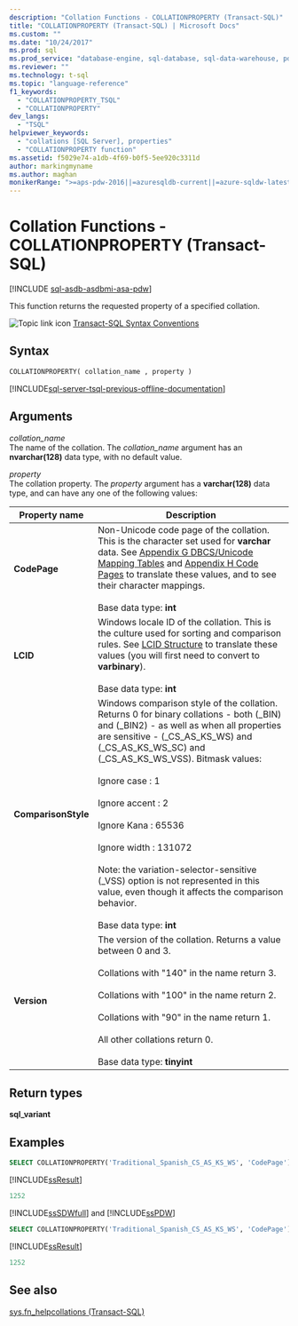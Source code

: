 ```yaml
---
description: "Collation Functions - COLLATIONPROPERTY (Transact-SQL)"
title: "COLLATIONPROPERTY (Transact-SQL) | Microsoft Docs"
ms.custom: ""
ms.date: "10/24/2017"
ms.prod: sql
ms.prod_service: "database-engine, sql-database, sql-data-warehouse, pdw"
ms.reviewer: ""
ms.technology: t-sql
ms.topic: "language-reference"
f1_keywords: 
  - "COLLATIONPROPERTY_TSQL"
  - "COLLATIONPROPERTY"
dev_langs: 
  - "TSQL"
helpviewer_keywords: 
  - "collations [SQL Server], properties"
  - "COLLATIONPROPERTY function"
ms.assetid: f5029e74-a1db-4f69-b0f5-5ee920c3311d
author: markingmyname
ms.author: maghan
monikerRange: ">=aps-pdw-2016||=azuresqldb-current||=azure-sqldw-latest||>=sql-server-2016||=sqlallproducts-allversions||>=sql-server-linux-2017||=azuresqldb-mi-current"
---
```

# Collation Functions - COLLATIONPROPERTY (Transact-SQL)
[!INCLUDE [sql-asdb-asdbmi-asa-pdw](../../includes/applies-to-version/sql-asdb-asdbmi-asa-pdw.md)]

This function returns the requested property of a specified collation.
  
![Topic link icon](../../database-engine/configure-windows/media/topic-link.gif "Topic link icon") [Transact-SQL Syntax Conventions](../../t-sql/language-elements/transact-sql-syntax-conventions-transact-sql.md)
  
## Syntax  
  
```sql
COLLATIONPROPERTY( collation_name , property )  
```  
  
[!INCLUDE[sql-server-tsql-previous-offline-documentation](../../includes/sql-server-tsql-previous-offline-documentation.md)]

## Arguments
*collation_name*  
The name of the collation. The *collation_name* argument has an **nvarchar(128)** data type, with no default value.
  
*property*  
The collation property. The *property* argument has a **varchar(128)** data type, and can have any one of the following values:
  
|Property name|Description|  
|---|---|
|**CodePage**|Non-Unicode code page of the collation. This is the character set used for **varchar** data. See [Appendix G DBCS/Unicode Mapping Tables](https://msdn.microsoft.com/library/cc194886.aspx) and [Appendix H Code Pages](https://msdn.microsoft.com/library/cc195051.aspx) to translate these values, and to see their character mappings.<br /><br />Base data type: **int**|  
|**LCID**|Windows locale ID of the collation. This is the culture used for sorting and comparison rules. See [LCID Structure](https://msdn.microsoft.com/library/cc233968.aspx) to translate these values (you will first need to convert to **varbinary**).<br /><br />Base data type: **int**|  
|**ComparisonStyle**|Windows comparison style of the collation. Returns 0 for binary collations - both (\_BIN) and (\_BIN2) - as well as when all properties are sensitive - (\_CS\_AS\_KS\_WS) and (\_CS\_AS\_KS\_WS\_SC) and (\_CS\_AS\_KS\_WS\_VSS). Bitmask values:<br /><br /> Ignore case : 1<br /><br /> Ignore accent : 2<br /><br /> Ignore Kana : 65536<br /><br /> Ignore width : 131072<br /><br /> Note: the variation-selector-sensitive (\_VSS) option is not represented in this value, even though it affects the comparison behavior.<br /><br />Base data type: **int**|  
|**Version**|The version of the collation. Returns a value between 0 and 3.<br /><br /> Collations with "140" in the name return 3.<br /><br /> Collations with "100" in the name return 2.<br /><br /> Collations with "90" in the name return 1.<br /><br /> All other collations return 0.<br /><br />Base data type: **tinyint**|  
  
## Return types
**sql_variant**
  
## Examples  
  
```sql
SELECT COLLATIONPROPERTY('Traditional_Spanish_CS_AS_KS_WS', 'CodePage');  
```  
  
[!INCLUDE[ssResult](../../includes/ssresult-md.md)]
  
```sql
1252   
```  
  
[!INCLUDE[ssSDWfull](../../includes/sssdwfull-md.md)] and [!INCLUDE[ssPDW](../../includes/sspdw-md.md)]  
  
```sql
SELECT COLLATIONPROPERTY('Traditional_Spanish_CS_AS_KS_WS', 'CodePage')  
```  
  
[!INCLUDE[ssResult](../../includes/ssresult-md.md)]
  
```sql
1252   
```  
  
## See also
[sys.fn_helpcollations &#40;Transact-SQL&#41;](../../relational-databases/system-functions/sys-fn-helpcollations-transact-sql.md)
  
  


